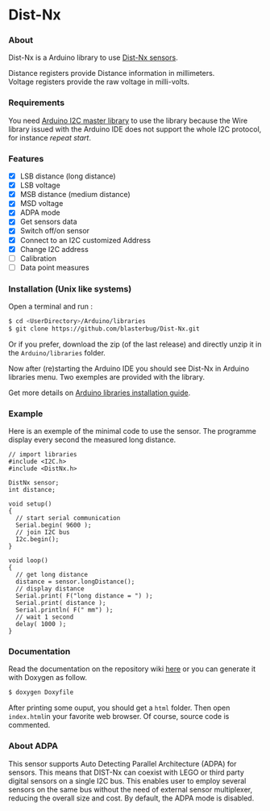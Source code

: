 # Dist-Nx

### About

Dist-Nx is a Arduino library to use [Dist-Nx sensors].

Distance registers provide Distance information in millimeters.  
Voltage registers provide the raw voltage in milli-volts.

### Requirements

You need  [Arduino I2C master library] to use the library because the Wire 
library issued with the Arduino IDE does not support the whole 
I2C protocol, for instance *repeat start*.

### Features

- [x] LSB distance (long distance)
- [x] LSB voltage
- [x] MSB distance (medium distance)
- [x] MSD voltage
- [x] ADPA mode
- [x] Get sensors data
- [x] Switch off/on sensor
- [x] Connect to an I2C customized Address
- [x] Change I2C address
- [ ] Calibration
- [ ] Data point measures

### Installation (Unix like systems)

Open a terminal and run :
```bash
$ cd <UserDirectory>/Arduino/libraries
$ git clone https://github.com/blasterbug/Dist-Nx.git
```

Or if you prefer, download the zip (of the last release) and directly unzip it in the `Arduino/libraries` folder.

Now after (re)starting the Arduino IDE you should see Dist-Nx in Arduino 
libraries menu. Two exemples are provided with the library.

Get more details on [Arduino libraries installation guide].

### Example

Here is an exemple of the minimal code to use the sensor. The programme display
every second the measured long distance.

```arduino
// import libraries
#include <I2C.h>
#include <DistNx.h>

DistNx sensor;
int distance;

void setup()
{
  // start serial communication
  Serial.begin( 9600 );
  // join I2C bus
  I2c.begin();
}

void loop()
{
  // get long distance
  distance = sensor.longDistance();
  // display distance
  Serial.print( F("long distance = ") );
  Serial.print( distance );
  Serial.println( F(" mm") );
  // wait 1 second
  delay( 1000 );
}
```

### Documentation

Read the documentation on the repository wiki [here](https://github.com/blasterbug/DistNx/wiki) or you can generate it with Doxygen as follow.

```bash
$ doxygen Doxyfile
```
After printing some ouput, you should get a `html` folder. Then open 
`index.html`in your favorite web browser. Of course, source code is commented.

### About ADPA

This sensor supports Auto Detecting Parallel Architecture (ADPA) for sensors. This means that DIST-Nx can coexist with LEGO or third party digital sensors on a single I2C bus. This enables user to employ several sensors on the same bus without the need of external sensor multiplexer, reducing the overall size and cost. By default, the ADPA mode is disabled.

[Dist-Nx sensors]: http://www.mindsensors.com/index.php?module=pagemaster&PAGE_user_op=view_page&PAGE_id=73
[Arduino I2C master library]: http://dsscircuits.com/articles/arduino-i2c-master-library
[DIST-Nx wiki]: https://github.com/blasterbug/DistNx/wiki
[Arduino libraries installation guide]: https://www.arduino.cc/en/Reference/APIStyleGuide